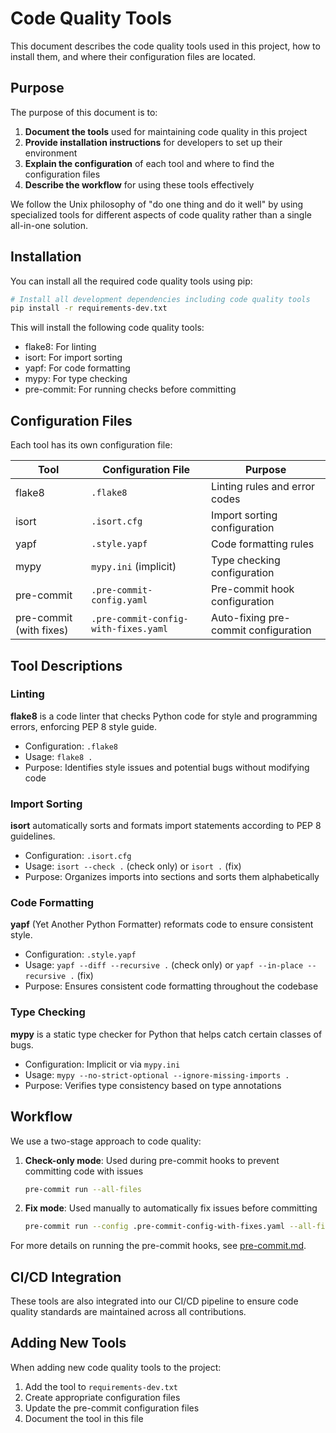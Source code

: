 # Code Quality Tools

This document describes the code quality tools used in this project, how to install them, and where their configuration files are located.

## Purpose

The purpose of this document is to:

1. **Document the tools** used for maintaining code quality in this project
2. **Provide installation instructions** for developers to set up their environment
3. **Explain the configuration** of each tool and where to find the configuration files
4. **Describe the workflow** for using these tools effectively

We follow the Unix philosophy of "do one thing and do it well" by using specialized tools for different aspects of code quality rather than a single all-in-one solution.

## Installation

You can install all the required code quality tools using pip:

```bash
# Install all development dependencies including code quality tools
pip install -r requirements-dev.txt
```

This will install the following code quality tools:
- flake8: For linting
- isort: For import sorting
- yapf: For code formatting
- mypy: For type checking
- pre-commit: For running checks before committing

## Configuration Files

Each tool has its own configuration file:

| Tool | Configuration File | Purpose |
|------|-------------------|---------|
| flake8 | `.flake8` | Linting rules and error codes |
| isort | `.isort.cfg` | Import sorting configuration |
| yapf | `.style.yapf` | Code formatting rules |
| mypy | `mypy.ini` (implicit) | Type checking configuration |
| pre-commit | `.pre-commit-config.yaml` | Pre-commit hook configuration |
| pre-commit (with fixes) | `.pre-commit-config-with-fixes.yaml` | Auto-fixing pre-commit configuration |

## Tool Descriptions

### Linting

**flake8** is a code linter that checks Python code for style and programming errors, enforcing PEP 8 style guide.

- Configuration: `.flake8`
- Usage: `flake8 .`
- Purpose: Identifies style issues and potential bugs without modifying code

### Import Sorting

**isort** automatically sorts and formats import statements according to PEP 8 guidelines.

- Configuration: `.isort.cfg`
- Usage: `isort --check .` (check only) or `isort .` (fix)
- Purpose: Organizes imports into sections and sorts them alphabetically

### Code Formatting

**yapf** (Yet Another Python Formatter) reformats code to ensure consistent style.

- Configuration: `.style.yapf`
- Usage: `yapf --diff --recursive .` (check only) or `yapf --in-place --recursive .` (fix)
- Purpose: Ensures consistent code formatting throughout the codebase

### Type Checking

**mypy** is a static type checker for Python that helps catch certain classes of bugs.

- Configuration: Implicit or via `mypy.ini`
- Usage: `mypy --no-strict-optional --ignore-missing-imports .`
- Purpose: Verifies type consistency based on type annotations

## Workflow

We use a two-stage approach to code quality:

1. **Check-only mode**: Used during pre-commit hooks to prevent committing code with issues
   ```bash
   pre-commit run --all-files
   ```

2. **Fix mode**: Used manually to automatically fix issues before committing
   ```bash
   pre-commit run --config .pre-commit-config-with-fixes.yaml --all-files
   ```

For more details on running the pre-commit hooks, see [pre-commit.md](../pre-commit.md).

## CI/CD Integration

These tools are also integrated into our CI/CD pipeline to ensure code quality standards are maintained across all contributions.

## Adding New Tools

When adding new code quality tools to the project:

1. Add the tool to `requirements-dev.txt`
2. Create appropriate configuration files
3. Update the pre-commit configuration files
4. Document the tool in this file
